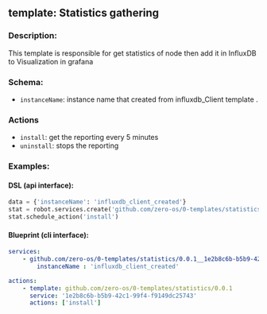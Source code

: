 ## template: Statistics gathering 

### Description:
This template is responsible for get statistics of node then add it in InfluxDB to Visualization in grafana
### Schema:

- `instanceName`: instance name that created from influxdb_Client template .

### Actions
- `install`: get the reporting every 5 minutes
- `uninstall`: stops the reporting


### Examples:
#### DSL (api interface):
```python
data = {'instanceName': 'influxdb_client_created'}
stat = robot.services.create('github.com/zero-os/0-templates/statistics/0.0.1','1e2b8c6b-b5b9-42c1-99f4-f9149dc25743')
stat.schedule_action('install')
```

#### Blueprint (cli interface):
```yaml
services:
    - github.com/zero-os/0-templates/statistics/0.0.1__1e2b8c6b-b5b9-42c1-99f4-f9149dc25743:
        instanceName : 'influxdb_client_created'

actions:
    - template: github.com/zero-os/0-templates/statistics/0.0.1
      service: '1e2b8c6b-b5b9-42c1-99f4-f9149dc25743'
      actions: ['install']
```
